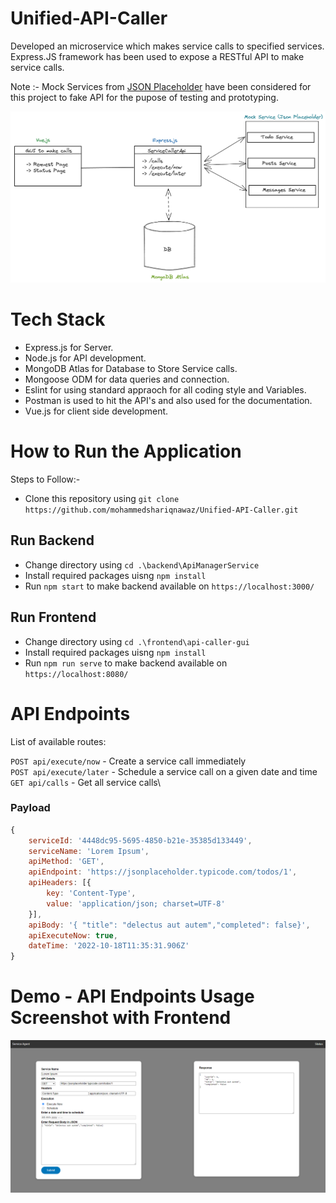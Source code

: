 ﻿# Unified-API-Caller

Developed an microservice which makes service calls to specified services. Express.JS framework has been used to expose a RESTful API to make service calls.

Note :- Mock Services from [JSON Placeholder](https://jsonplaceholder.typicode.com/)  have been considered for this project to fake API for the pupose of testing and prototyping.  

![Screenshot](screenshots/architecture.png)

# Tech Stack 

- Express.js for Server.
- Node.js for API development.
- MongoDB Atlas for Database to Store Service calls.
- Mongoose ODM for data queries and connection.
- Eslint for using standard appraoch for all coding style and Variables. 
- Postman is used to hit the API's and also used for the documentation.
- Vue.js for client side development.

# How to Run the Application

Steps to Follow:-

* Clone this repository using `git clone https://github.com/mohammedshariqnawaz/Unified-API-Caller.git`

## Run Backend
* Change directory using `cd .\backend\ApiManagerService`
* Install required packages uisng `npm install`
* Run `npm start` to make backend available on `https://localhost:3000/`

## Run Frontend 
* Change directory using `cd .\frontend\api-caller-gui`
* Install required packages uisng `npm install`
* Run `npm run serve` to make backend available on `https://localhost:8080/`

# API Endpoints

List of available routes:

`POST api/execute/now` - Create a service call immediately\
`POST api/execute/later` - Schedule a service call on a given date and time\
`GET api/calls` - Get all service calls\

### Payload 
```javascript
{
    serviceId: '4448dc95-5695-4850-b21e-35385d133449',
    serviceName: 'Lorem Ipsum',
    apiMethod: 'GET',
    apiEndpoint: 'https://jsonplaceholder.typicode.com/todos/1',
    apiHeaders: [{
        key: 'Content-Type',
        value: 'application/json; charset=UTF-8'
    }],
    apiBody: '{ "title": "delectus aut autem","completed": false}',
    apiExecuteNow: true,
    dateTime: '2022-10-18T11:35:31.906Z'
}
```

# Demo - API Endpoints Usage Screenshot with Frontend

![Screenshot](screenshots/frontend.png)
